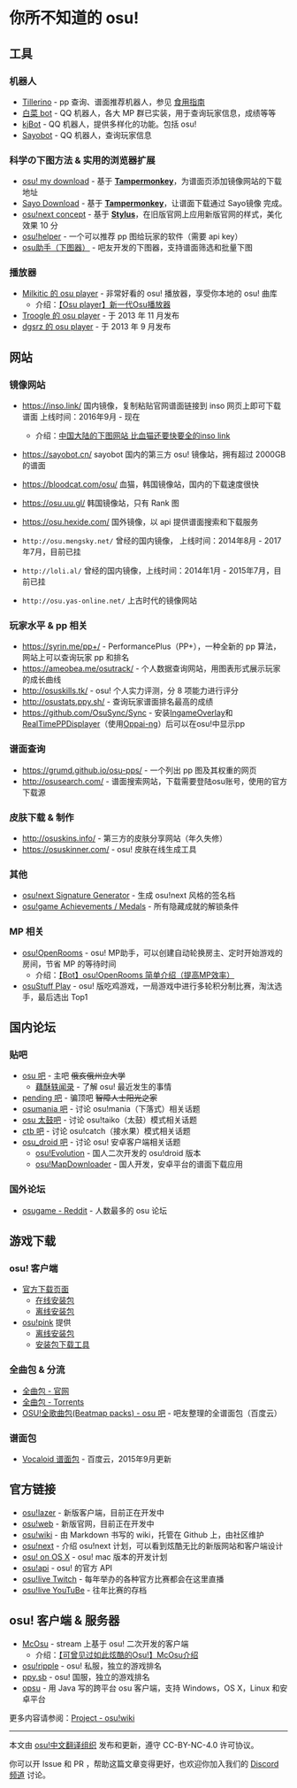 # 你所不知道的 osu!

## 工具

### 机器人

- [Tillerino](https://github.com/Tillerino/Tillerinobot/wiki) - pp 查询、谱面推荐机器人，参见 [食用指南](https://deardrops.github.io/post/tillerino-bot/)
- [白菜 bot](https://tieba.baidu.com/p/5392336191) - QQ 机器人，各大 MP 群已实装，用于查询玩家信息，成绩等等
- [kjBot](https://github.com/kj415j45/kjBot) - QQ 机器人，提供多样化的功能。包括 osu!
- [Sayobot](http://sayobot.cn) - QQ 机器人，查询玩家信息

### 科学の下图方法 & 实用的浏览器扩展

- [osu! my download](https://greasyfork.org/zh-CN/scripts/3916-osu-my-download) - 基于 **[Tampermonkey](http://tampermonkey.net/)**，为谱面页添加镜像网站的下载地址
- [Sayo Download](https://sayobot.cn/sayobot.user.js) - 基于 **[Tampermonkey](http://tampermonkey.net/)**，让谱面下载通过 Sayo镜像 完成。
- [osu!next concept](https://userstyles.org/styles/123254) - 基于 **[Stylus](https://github.com/openstyles/stylus)**，在旧版官网上应用新版官网的样式，美化效果 10 分
- [osu!helper](https://github.com/Tyrrrz/OsuHelper) - 一个可以推荐 pp 图给玩家的软件（需要 api key）
- [osu助手（下图器）](https://tieba.baidu.com/p/6061835790) - 吧友开发的下图器，支持谱面筛选和批量下图

### 播放器

- [Milkitic 的 osu player](https://github.com/Milkitic/Osu-Player) - 非常好看的 osu! 播放器，享受你本地的 osu! 曲库
  - 介绍：[【Osu player】新一代Osu播放器](https://tieba.baidu.com/p/6046630988)
- [Troogle 的 osu player](https://tieba.baidu.com/p/2694900780) - 于 2013 年 11 月发布
- [dgsrz 的 osu player](https://tieba.baidu.com/p/2602038368) - 于 2013 年 9 月发布

## 网站

### 镜像网站

- https://inso.link/
国内镜像，复制粘贴官网谱面链接到 inso 网页上即可下载谱面
上线时间：2016年9月 - 现在
  - 介绍：[中国大陆的下图网站 比血猫还要快要全的inso link](http://tieba.baidu.com/p/4799105665)

- https://sayobot.cn/
sayobot 国内的第三方 osu! 镜像站，拥有超过 2000GB 的谱面

- https://bloodcat.com/osu/
血猫，韩国镜像站，国内的下载速度很快

- https://osu.uu.gl/
韩国镜像站，只有 Rank 图

- https://osu.hexide.com/
国外镜像，以 api 提供谱面搜索和下载服务

- `http://osu.mengsky.net/`
曾经的国内镜像，
上线时间：2014年8月 - 2017年7月，目前已挂

- `http://loli.al/`
曾经的国内镜像，上线时间：2014年1月 - 2015年7月，目前已挂

- `http://osu.yas-online.net/`
上古时代的镜像网站

### 玩家水平 & pp 相关

- https://syrin.me/pp+/ - PerformancePlus（PP+），一种全新的 pp 算法，网站上可以查询玩家 pp 和排名
- https://ameobea.me/osutrack/ - 个人数据查询网站，用图表形式展示玩家的成长曲线
- http://osuskills.tk/ - osu! 个人实力评测，分 8 项能力进行评分
- http://osustats.ppy.sh/ - 查询玩家谱面排名最高的成绩
- https://github.com/OsuSync/Sync - 安装[IngameOverlay](https://github.com/OsuSync/IngameOverlay)和[RealTimePPDisplayer](https://github.com/OsuSync/RealTimePPDisplayer)（使用[Oppai-ng](https://github.com/Francesco149/oppai-ng)）后可以在osu!中显示pp

### 谱面查询

- https://grumd.github.io/osu-pps/ - 一个列出 pp 图及其权重的网页
- http://osusearch.com/ - 谱面搜索网站，下载需要登陆osu账号，使用的官方下载源

### 皮肤下载 & 制作

- http://osuskins.info/ - 第三方的皮肤分享网站（年久失修）
- https://osuskinner.com/ - osu! 皮肤在线生成工具

### 其他

- [osu!next Signature Generator](https://lemmmy.pw/osusig/) - 生成 osu!next 风格的签名档
- [osu!game Achievements / Medals](http://haitai.jp/) - 所有隐藏成就的解锁条件

### MP 相关
- [osu!OpenRooms](https://osu.webfreak.org/) - osu! MP助手，可以创建自动轮换房主、定时开始游戏的房间，节省 MP 的等待时间
  - 介绍：[【Bot】osu!OpenRooms 简单介绍（提高MP效率）](https://tieba.baidu.com/p/6013251513)
- [osuStuff Play](https://play.osustuff.org/) - osu! 版吃鸡游戏，一局游戏中进行多轮积分制比赛，淘汰选手，最后选出 Top1

## 国内论坛

### 贴吧

- [osu 吧](https://tieba.baidu.com/f?kw=osu) - 主吧 ~~俄亥俄州立大学~~
  - [藕酥轶闻录](http://tieba.baidu.com/p/1413928634) - 了解 osu! 最近发生的事情
- [pending 吧](https://tieba.baidu.com/f?kw=pending) - 骗顶吧 ~~智障人士阳光之家~~
- [osumania 吧](https://tieba.baidu.com/f?kw=osumania) - 讨论 osu!mania（下落式）相关话题
- [osu 太鼓吧](https://tieba.baidu.com/f?kw=osu%CC%AB%B9%C4) - 讨论 osu!taiko（太鼓）模式相关话题
- [ctb 吧](https://tieba.baidu.com/f?kw=ctb) - 讨论 osu!catch（接水果）模式相关话题
- [osu_droid 吧](https://tieba.baidu.com/f?kw=osu_droid) - 讨论 osu! 安卓客户端相关话题
  - [osu!Evolution](http://ops.dgsrz.com/) - 国人二次开发的 osu!droid 版本
  - [osu!MapDownloader](http://shouji.baidu.com/soft/item?docid=6654984) - 国人开发，安卓平台的谱面下载应用

### 国外论坛

- [osugame - Reddit](https://www.reddit.com/r/osugame) - 人数最多的 osu 论坛

## 游戏下载

### osu! 客户端

- [官方下载页面](https://osu.ppy.sh/home/download)
  - [在线安装包](https://m1.ppy.sh/release/osu!install.exe)
  - [离线安装包](https://m2.ppy.sh/r/osu!install.exe)
- [osu!pink](https://github.com/osupink) 提供
  - [离线安装包](https://www.osupink.org/link.php?version=latest)
  - [安装包下载工具](https://github.com/osupink/osu-download/releases)

### 全曲包 & 分流

- [全曲包 - 官网](https://osu.ppy.sh/beatmaps/packs)
- [全曲包 - Torrents](http://pandotracker.me/torrents.html)
- [OSU!全歌曲包(Beatmap packs) - osu 吧](https://tieba.baidu.com/p/5436038419) - 吧友整理的全谱面包（百度云）

### 谱面包

- [Vocaloid 谱面包](https://deardrops.github.io/osu/) - 百度云，2015年9月更新

## 官方链接

- [osu!lazer](https://github.com/ppy/osu) - 新版客户端，目前正在开发中
- [osu!web](https://osu.ppy.sh/home) - 新版官网，目前正在开发中
- [osu!wiki](https://github.com/ppy/osu-wiki) - 由 Markdown 书写的 wiki，托管在 Github 上，由社区维护
- [osu!next](http://osunext.tumblr.com/) - 介绍 osu!next 计划，可以看到炫酷无比的新版网站和客户端设计
- [osu! on OS X](http://osuosx.tumblr.com/) - osu! mac 版本的开发计划
- [osu!api](https://osu.ppy.sh/api/) - osu! 的官方 API
- [osu!live Twitch](http://www.twitch.tv/osulive) - 每年举办的各种官方比赛都会在这里直播
- [osu!live YouTuBe](https://www.youtube.com/channel/UC04QGgpwL5b53HbMCi4TB7A) - 往年比赛的存档

## osu! 客户端 & 服务器

- [McOsu](http://store.steampowered.com/app/607260/McOsu/) - stream 上基于 osu! 二次开发的客户端
  - 介绍：[【可曾见过如此炫酷的Osu!】McOsu介绍](https://tieba.baidu.com/p/4715040646)
- [osu!ripple](https://ripple.moe/) - osu! 私服，独立的游戏排名
- [ppy.sb](https://osu.ppy.sb/) - osu! 国服，独立的游戏排名
- [opsu](https://itdelatrisu.github.io/opsu/) - 用 Java 写的跨平台 osu 客户端，支持 Windows，OS X，Linux 和安卓平台

更多内容请参阅：[Project - osu!wiki](https://osu.ppy.sh/help/wiki/Projects)

---

本文由 [osu!中文翻译组织](https://osu-translate-zh.github.io/about) 发布和更新，遵守 CC-BY-NC-4.0 许可协议。

你可以开 Issue 和 PR ，帮助这篇文章变得更好，也欢迎你加入我们的 [Discord 频道](https://discord.gg/VbYsb79) 讨论。
